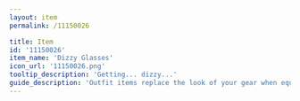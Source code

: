 ```yaml
---
layout: item
permalink: /11150026

title: Item
id: '11150026'
item_name: 'Dizzy Glasses'
icon_url: '11150026.png'
tooltip_description: 'Getting... dizzy...'
guide_description: 'Outfit items replace the look of your gear when equipped.'
---
```

